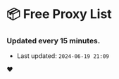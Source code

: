 # :package: Free Proxy List
### Updated every 15 minutes.

- Last updated: `2024-06-19 21:09`

:heart:
